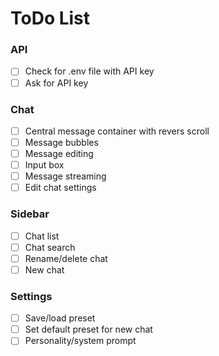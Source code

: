 # ToDo List

### API
- [ ] Check for .env file with API key
- [ ] Ask for API key

### Chat
- [ ] Central message container with revers scroll
- [ ] Message bubbles
- [ ] Message editing
- [ ] Input box
- [ ] Message streaming
- [ ] Edit chat settings

### Sidebar
- [ ] Chat list
- [ ] Chat search
- [ ] Rename/delete chat
- [ ] New chat

### Settings
- [ ] Save/load preset
- [ ] Set default preset for new chat
- [ ] Personality/system prompt
